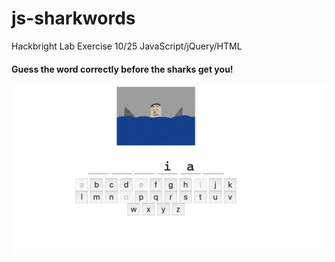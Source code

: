 # js-sharkwords
Hackbright Lab Exercise 10/25 JavaScript/jQuery/HTML
<div>
<h4>Guess the word correctly before the sharks get you!</h4>
</div>
<div>
<img src="./images/sharkwords.png">
</div>
